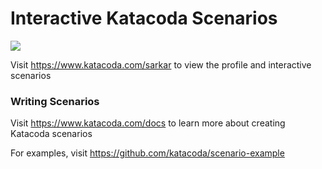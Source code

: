 # Interactive Katacoda Scenarios

[![](http://shields.katacoda.com/katacoda/sarkar/count.svg)](https://www.katacoda.com/sarkar "Get your profile on Katacoda.com")

Visit https://www.katacoda.com/sarkar to view the profile and interactive scenarios

### Writing Scenarios
Visit https://www.katacoda.com/docs to learn more about creating Katacoda scenarios

For examples, visit https://github.com/katacoda/scenario-example
